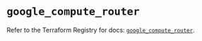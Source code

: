 # `google_compute_router`

Refer to the Terraform Registry for docs: [`google_compute_router`](https://registry.terraform.io/providers/hashicorp/google/5.27.0/docs/resources/compute_router).
